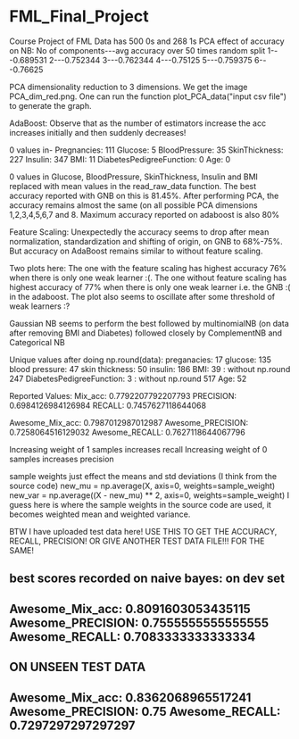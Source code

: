 # FML_Final_Project
Course Project of FML
Data has 500 0s and 268 1s
PCA effect of accuracy on NB:
No of components---avg accuracy over 50 times random split
1---0.689531
2---0.752344
3---0.762344
4---0.75125
5---0.759375
6---0.76625

PCA dimensionality reduction to 3 dimensions. We get the image PCA_dim_red.png. One can run the function plot_PCA_data("input csv file") to generate the graph.

AdaBoost: Observe that as the number of estimators increase the acc increases initially and then suddenly decreases!

0 values in-
Pregnancies: 111
Glucose: 5
BloodPressure: 35
SkinThickness: 227
Insulin: 347
BMI: 11
DiabetesPedigreeFunction: 0
Age: 0

0 values in Glucose, BloodPressure, SkinThickness, Insulin and BMI replaced with mean values in the read_raw_data function.
The best accuracy reported with GNB on this is 81.45%.
After performing PCA, the accuracy remains almost the same (on all possible PCA dimensions 1,2,3,4,5,6,7 and 8.
Maximum accuracy reported on adaboost is also 80%

Feature Scaling: Unexpectedly the accuracy seems to drop after mean normalization, standardization and shifting of origin, on GNB to 68%-75%. But accuracy on AdaBoost remains similar to without feature scaling.

Two plots here: The one with the feature scaling has highest accuracy 76% when there is only one weak learner :(. The one without feature scaling has highest accuracy of 77% when there is only one weak learner i.e. the GNB :( in the adaboost. The plot also seems to oscillate after some threshold of weak learners :?

Gaussian NB seems to perform the best followed by multinomialNB (on data after removing BMI and Diabetes) followed closely by ComplementNB and Categorical NB

Unique values after doing np.round(data):
preganacies: 17
glucose: 135
blood pressure: 47
skin thickness: 50
insulin: 186
BMI: 39 : without np.round 247
DiabetesPedigreeFunction: 3 : without np.round 517
Age: 52

Reported Values:
Mix_acc: 0.7792207792207793
PRECISION: 0.6984126984126984
RECALL: 0.7457627118644068

Awesome_Mix_acc: 0.7987012987012987
Awesome_PRECISION: 0.7258064516129032
Awesome_RECALL: 0.7627118644067796

Increasing weight of 1 samples increases recall
Increasing weight of 0 samples increases precision

sample weights just effect the means and std deviations (I think from the source code)
new_mu = np.average(X, axis=0, weights=sample_weight)
new_var = np.average((X - new_mu) ** 2, axis=0, weights=sample_weight)
I guess here is where the sample weights in the source code are used, it becomes weighted mean and weighted variance.

BTW I have uploaded test data here! USE THIS TO GET THE ACCURACY, RECALL, PRECISION! OR GIVE ANOTHER TEST DATA FILE!!! FOR THE SAME!

best scores recorded on naive bayes:
on dev set
---------------------------
Awesome_Mix_acc: 0.8091603053435115
Awesome_PRECISION: 0.7555555555555555
Awesome_RECALL: 0.7083333333333334
--------------------------

ON UNSEEN TEST DATA
---------------------------
Awesome_Mix_acc: 0.8362068965517241
Awesome_PRECISION: 0.75
Awesome_RECALL: 0.7297297297297297
--------------------------

